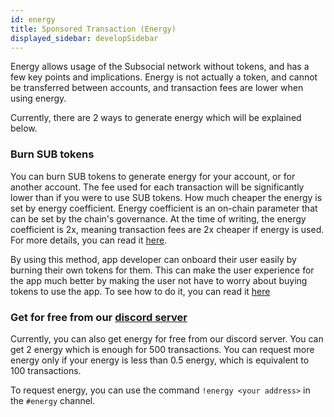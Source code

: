 ```yaml
---
id: energy
title: Sponsored Transaction (Energy)
displayed_sidebar: developSidebar
---
```


Energy allows usage of the Subsocial network without tokens, and has a few key points and implications. Energy is not actually a token, and cannot be transferred between accounts, and transaction fees are lower when using energy.

Currently, there are 2 ways to generate energy which will be explained below.

### Burn SUB tokens
You can burn SUB tokens to generate energy for your account, or for another account. The fee used for each transaction will be significantly lower than if you were to use SUB tokens. How much cheaper the energy is set by energy coefficient. Energy coefficient is an on-chain parameter that can be set by the chain's governance. At the time of writing, the energy coefficient is 2x, meaning transaction fees are 2x cheaper if energy is used. 
For more details, you can read it [here](/docs/basics/lightpaper/architecture/energy).

By using this method, app developer can onboard their user easily by burning their own tokens for them. This can make the user experience for the app much better by making the user not have to worry about buying tokens to use the app. To see how to do it, you can read it [here](/docs/develop/sdk/energy)

### Get for free from our [discord server](https://discord.com/invite/w2Rqy2M)
Currently, you can also get energy for free from our discord server. You can get 2 energy which is enough for 500 transactions. You can request more energy only if your energy is less than 0.5 energy, which is equivalent to 100 transactions.

To request energy, you can use the command `!energy <your address>` in the `#energy` channel.
